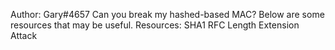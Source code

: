 Author: Gary#4657
Can you break my hashed-based MAC? Below are some resources that may be useful.
Resources:
SHA1 RFC
Length Extension Attack

